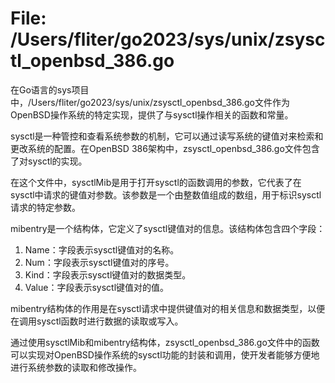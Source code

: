 # File: /Users/fliter/go2023/sys/unix/zsysctl_openbsd_386.go

在Go语言的sys项目中，/Users/fliter/go2023/sys/unix/zsysctl_openbsd_386.go文件作为OpenBSD操作系统的特定实现，提供了与sysctl操作相关的函数和常量。

sysctl是一种管控和查看系统参数的机制，它可以通过读写系统的键值对来检索和更改系统的配置。在OpenBSD 386架构中，zsysctl_openbsd_386.go文件包含了对sysctl的实现。

在这个文件中，sysctlMib是用于打开sysctl的函数调用的参数，它代表了在sysctl中请求的键值对参数。该参数是一个由整数值组成的数组，用于标识sysctl请求的特定参数。

mibentry是一个结构体，它定义了sysctl键值对的信息。该结构体包含四个字段：

1. Name：字段表示sysctl键值对的名称。
2. Num：字段表示sysctl键值对的序号。
3. Kind：字段表示sysctl键值对的数据类型。
4. Value：字段表示sysctl键值对的值。

mibentry结构体的作用是在sysctl请求中提供键值对的相关信息和数据类型，以便在调用sysctl函数时进行数据的读取或写入。

通过使用sysctlMib和mibentry结构体，zsysctl_openbsd_386.go文件中的函数可以实现对OpenBSD操作系统的sysctl功能的封装和调用，使开发者能够方便地进行系统参数的读取和修改操作。

